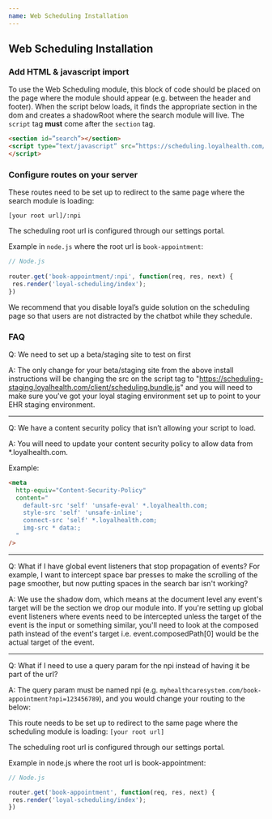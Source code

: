 ```yaml
---
name: Web Scheduling Installation
---
```


## Web Scheduling Installation

### Add HTML & javascript import

To use the Web Scheduling module, this block of code should be placed on the page where the module should appear (e.g. between the header and footer). When the script below loads, it finds the appropriate section in the dom and creates a shadowRoot where the search module will live. The `script` tag **must** come after the `section` tag.


```html
<section id=”search”></section>
<script type=”text/javascript” src=”https://scheduling.loyalhealth.com/client/scheduling.bundle.js” data-id=”search-client-id” data-value=”[Your Client ID]” async>
</script>
```

### Configure routes on your server

These routes need to be set up to redirect to the same page where the search module is loading:

`[your root url]/:npi`

The scheduling root url is configured through our settings portal.

Example in `node.js` where the root url is `book-appointment`:

```js
// Node.js
 
router.get('book-appointment/:npi', function(req, res, next) {
 res.render('loyal-scheduling/index');
})
```

We recommend that you disable loyal’s guide solution on the scheduling page so that users are not distracted by the chatbot while they schedule. 

### FAQ

Q: We need to set up a beta/staging site to test on first

A: The only change for your beta/staging site from the above install instructions will be changing the src on the script tag to "https://scheduling-staging.loyalhealth.com/client/scheduling.bundle.js" and you will need to make sure you’ve got your loyal staging environment set up to point to your EHR staging environment.

---

Q: We have a content security policy that isn’t allowing your script to load.

A: You will need to update your content security policy to allow data from *.loyalhealth.com.

Example:
```html
<meta
  http-equiv="Content-Security-Policy"
  content="
    default-src 'self' 'unsafe-eval' *.loyalhealth.com;
    style-src 'self' 'unsafe-inline';
    connect-src 'self' *.loyalhealth.com;
    img-src * data:; 
  "
/>
```

---

Q: What if I have global event listeners that stop propagation of events? For example, I want to intercept space bar presses to make the scrolling of the page smoother, but now putting spaces in the search bar isn't working?

A: We use the shadow dom, which means at the document level any event's target will be the section we drop our module into. If you're setting up global event listeners where events need to be intercepted unless the target of the event is the input or something similar, you'll need to look at the composed path instead of the event's target i.e. event.composedPath[0] would be the actual target of the event.

---

Q: What if I need to use a query param for the npi instead of having it be part of the url?

A: The query param must be named npi (e.g. `myhealthcaresystem.com/book-appointment?npi=123456789`), and you would change your routing to the below:

This route needs to be set up to redirect to the same page where the scheduling module is loading:
`[your root url]`

The scheduling root url is configured through our settings portal.

Example in node.js where the root url is book-appointment:
```js
// Node.js

router.get('book-appointment', function(req, res, next) {
 res.render('loyal-scheduling/index');
})
```

